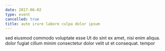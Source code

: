 ```yaml
---
date: 2017-06-02
type: event
cancelled: true
title: aute irure labore culpa dolor ipsum
---
```

sed eiusmod commodo voluptate esse Ut do sint ex amet, nisi enim aliqua. dolor fugiat cillum minim consectetur dolor velit ut et consequat. tempor
